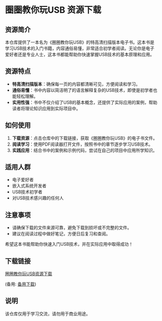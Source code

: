 # 圈圈教你玩USB 资源下载

## 资源简介

本仓库提供了一本名为《圈圈教你玩USB》的特高清扫描版本电子书。这本书是学习USB技术的入门书籍，内容通俗易懂，非常适合初学者阅读。无论你是电子爱好者还是专业人士，这本书都能帮助你快速掌握USB技术的基本原理和应用。

## 资源特点

- **特高清扫描版本**：确保每一页的内容都清晰可见，方便阅读和学习。
- **通俗易懂**：书中内容以简洁明了的语言解释复杂的USB技术，即使是初学者也能轻松理解。
- **实用性强**：书中不仅介绍了USB的基本概念，还提供了实际应用的案例，帮助读者将理论知识应用到实际项目中。

## 如何使用

1. **下载资源**：点击仓库中的下载链接，获取《圈圈教你玩USB》的电子书文件。
2. **阅读学习**：使用PDF阅读器打开文件，按照书中的章节逐步学习USB技术。
3. **实践应用**：结合书中的案例和示例代码，尝试在自己的项目中应用所学知识。

## 适用人群

- 电子爱好者
- 嵌入式系统开发者
- USB技术初学者
- 对USB技术感兴趣的任何人

## 注意事项

- 请确保下载的文件来源可靠，避免下载到损坏或不完整的文件。
- 建议在阅读过程中做好笔记，方便日后复习和查阅。

希望这本书能帮助你快速入门USB技术，并在实际应用中取得成功！

## 下载链接
[圈圈教你玩USB资源下载](https://pan.quark.cn/s/83ed936852c5) 

(备用: [备用下载](https://pan.baidu.com/s/1rye-_2dwHL3PLdgN6_kZTQ?pwd=1234))

## 说明

该仓库仅用于学习交流，请勿用于商业用途。
